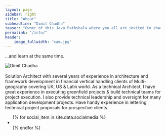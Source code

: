 ```yaml
---
layout: page
sidebar: right
title: "About"
subheadline: "Dimit Chadha"
teaser: "Owner of this Java Pathshala where you all are invited to share & discuss our experiences with our own JAVA COUSIN with whom we spend more time than our girl friendS & Wife......:) "
permalink: "/info/"
header:
    image_fullwidth: "cam.jpg"
---
```

...and learn at the same time.


<div class="row">
    <div class="medium-8 columns t30">
      <img src="{{ site.urlimg }}bio.png" alt="Dimit Chadha">
    </div>
</div>
<br/>
Solution Architect with several years of experience in architecture and framework development in financial vertical handling clients of Multi-geography covering UK, US & Latin world. As a technical Architect,  I have great experience in executing greenfield projects & build technical teams for project execution.  I also provide technical leadership and oversight for many application development projects. Have handy experience in lettering technical project proposals for prospective clients.


<ul class="inline-list social-icons">
{% for social_item in site.data.socialmedia %}
  <li><a href="{{ social_item.url }}" target="_blank" class="{{ social_item.class }}" title="{{ social_item.title }}"></a></li>
{% endfor %}
</ul>
